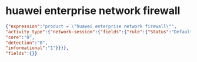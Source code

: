 huawei enterprise network firewall
==================================

```JSON
{"expression":"product = \"huawei enterprise network firewall\"",
"activity_type":{"network-session":{"fields":{"rule":{"Status":"Default",
"core":"0",
"detection":"0",
"informational":"1"}}}},
"fields":{}}
```